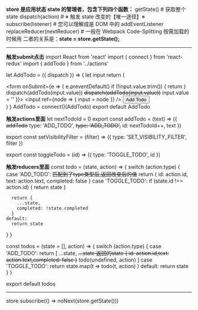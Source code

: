 **store 是应用状态 state 的管理者，包含下列四个函数：**
getState() # 获取整个 state
dispatch(action) # ※ 触发 state 改变的【唯一途径】※
subscribe(listener) # 您可以理解成是 DOM 中的 addEventListener
replaceReducer(nextReducer) # 一般在 Webpack Code-Splitting 按需加载的时候用
二者的关系是：**state = store.getState();**
********************************************************************************************************************
**触发submit点击**
import React from 'react'
import { connect } from 'react-redux'
import { addTodo } from '../actions'

let AddTodo = ({ dispatch }) => {
  let input
  return (
    <div>
      <form onSubmit={e => {
        e.preventDefault()
        if (!input.value.trim()) {
          return
        }
        dispatch(addTodo(input.value))  ~~dispatch(addTodo(input.value))~~
        input.value = ''
      }}>
        <input ref={node => {
          input = node
        }} />
        <button type="submit">
          Add Todo
        </button>
      </form>
    </div>
  )
}
AddTodo = connect()(AddTodo)
export default AddTodo

**触发actions里面**
let nextTodoId = 0
export const addTodo = (text) => ({   ~~addTodo~~
  type: 'ADD_TODO',   ~~type: 'ADD_TODO',~~
  id: nextTodoId++,
  text
})

export const setVisibilityFilter = (filter) => ({
  type: 'SET_VISIBILITY_FILTER',
  filter
})

export const toggleTodo = (id) => ({
  type: 'TOGGLE_TODO',
  id
})

**触发reducers里面**
const todo = (state, action) => {
  switch (action.type) {
    case 'ADD_TODO':    ~~匹配到了type类型后,返回改变后的值~~
      return {
        id: action.id,
        text: action.text,
        completed: false
      }
    case 'TOGGLE_TODO':
      if (state.id !== action.id) {
        return state
      }

      return {
        ...state,
        completed: !state.completed
      }
    default:
      return state
  }
}

const todos = (state = [], action) => {
  switch (action.type) {
    case 'ADD_TODO':
      return [
        ...state,   ~~...state 返回的state { id: action.id,text: action.text,completed: false }~~
        todo(undefined, action)
      ]
    case 'TOGGLE_TODO':
      return state.map(t =>
        todo(t, action)
      )
    default:
      return state
  }
}

export default todos

********************************************************************************************************************

store.subscribe(() => noNext(store.getState()))
